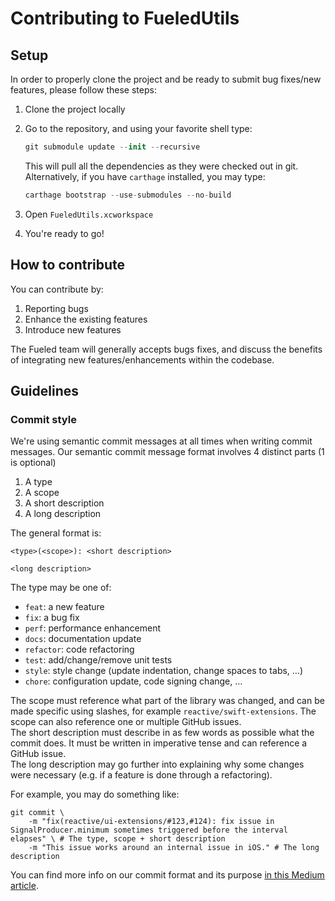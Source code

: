 
# Contributing to FueledUtils

## Setup

In order to properly clone the project and be ready to submit bug fixes/new features, please follow these steps:

1. Clone the project locally
2. Go to the repository, and using your favorite shell type:  

    ```swift
    git submodule update --init --recursive
    ```

    This will pull all the dependencies as they were checked out in git.
    Alternatively, if you have `carthage` installed, you may type:
    
    ```swift
    carthage bootstrap --use-submodules --no-build
    ```

3. Open `FueledUtils.xcworkspace`
4. You're ready to go!

## How to contribute

You can contribute by:
1. Reporting bugs
2. Enhance the existing features
3. Introduce new features

The Fueled team will generally accepts bugs fixes, and discuss the benefits of integrating new features/enhancements within the codebase.

## Guidelines

### Commit style

We're using semantic commit messages at all times when writing commit messages.
Our semantic commit message format involves 4 distinct parts (1 is optional)

1. A type
2. A scope
3. A short description
4. A long description

The general format is:
```
<type>(<scope>): <short description>

<long description>
```

The type may be one of:

- `feat`: a new feature
- `fix`: a bug fix
- `perf`: performance enhancement
- `docs`: documentation update
- `refactor`: code refactoring
- `test`: add/change/remove unit tests
- `style`: style change (update indentation, change spaces to tabs, …)
- `chore`: configuration update, code signing change, …

The scope must reference what part of the library was changed, and can be made specific using slashes, for example `reactive/swift-extensions`. The scope can also reference one or multiple GitHub issues.  
The short description must describe in as few words as possible what the commit does. It must be written in imperative tense and can reference a GitHub issue.  
The long description may go further into explaining why some changes were necessary (e.g. if a feature is done through a refactoring).  

For example, you may do something like:
```shell
git commit \
    -m "fix(reactive/ui-extensions/#123,#124): fix issue in SignalProducer.minimum sometimes triggered before the interval elapses" \ # The type, scope + short description
    -m "This issue works around an internal issue in iOS." # The long description
```

You can find more info on our commit format and its purpose [in this Medium article](https://medium.com/fueled-engineering/automated-changelog-generation-at-fueled-1c06306f3b06).
